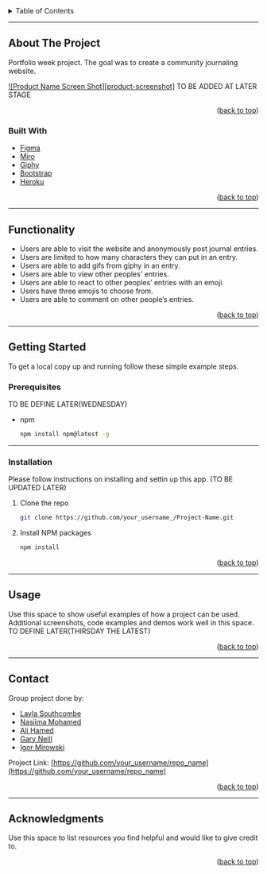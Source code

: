 <div id="top"></div>
<!-- TABLE OF CONTENTS -->
<details>
  <summary>Table of Contents</summary>
  <ol>
    <li>
      <a href="#about-the-project">About The Project</a>
      <ul>
        <li><a href="#built-with">Built With</a></li>
      </ul>
    </li>
    <li>
       <a href="#functionaloty">Functionality</a>
       </li>
    <li>
      <a href="#getting-started">Getting Started</a>
      <ul>
        <li><a href="#prerequisites">Prerequisites</a></li>
        <li><a href="#installation">Installation</a></li>
      </ul>
    </li>
    <li><a href="#usage">Usage</a></li>
    <li><a href="#roadmap">Roadmap</a></li>
    <li><a href="#contributing">Contributing</a></li>
    <li><a href="#contact">Contact</a></li>
    <li><a href="#acknowledgments">Acknowledgments</a></li>
  </ol>
</details>


---
<!-- ABOUT THE PROJECT -->
## About The Project

Portfolio week project. The goal was to create a community journaling website. 

[![Product Name Screen Shot][product-screenshot]](https://example.com) TO BE ADDED AT LATER STAGE


<p align="right">(<a href="#top">back to top</a>)</p>

### Built With

* [Figma](https://www.figma.com/)
* [Miro](https://miro.com/)
* [Giphy](https://developers.giphy.com/docs/api/#quick-start-guide)
* [Bootstrap](https://getbootstrap.com)
* [Heroku](https://www.heroku.com/)




<p align="right">(<a href="#top">back to top</a>)</p>

<!-- Functionality -->
---
## Functionality

- Users are able to visit the website and anonymously post journal entries.
- Users are limited to how many characters they can put in an entry.
- Users are able to add gifs from giphy in an entry.
- Users are able to view other peoples' entries.
- Users are able to react to other peoples’ entries with an emoji.
- Users have three emojis to choose from.
- Users are able to comment on other people’s entries.

<p align="right">(<a href="#top">back to top</a>)</p>

---
<!-- GETTING STARTED -->
## Getting Started

To get a local copy up and running follow these simple example steps.



### Prerequisites

TO BE DEFINE LATER(WEDNESDAY)
* npm
  ```sh
  npm install npm@latest -g
  ```
---
### Installation

Please follow instructions on installing and settin up this app. 
(TO BE UPDATED LATER)

1. Clone the repo
   ```sh
   git clone https://github.com/your_username_/Project-Name.git
   ```
2. Install NPM packages
   ```sh
   npm install
   ```


<p align="right">(<a href="#top">back to top</a>)</p>


---
<!-- USAGE EXAMPLES/TESTING -->
## Usage

Use this space to show useful examples of how a project can be used. Additional screenshots, code examples and demos work well in this space. TO DEFINE LATER(THIRSDAY THE LATEST)


<p align="right">(<a href="#top">back to top</a>)</p>



---
<!-- CONTACT -->
## Contact

Group project done by: 

- <a href="https://github.com/LaylaSouthcombe">Layla Southcombe</a>
- <a href="https://github.com/nasiima">Nasiima Mohamed</a>
- <a href="https://github.com/alihamedali96">Ali Hamed</a>
- <a href="https://github.com/TurtleScouting">Gary Neill</a>
- <a href="https://github.com/Igormirowski">Igor Mirowski</a>


Project Link: [https://github.com/your_username/repo_name](https://github.com/your_username/repo_name)

<p align="right">(<a href="#top">back to top</a>)</p>


---
<!-- ACKNOWLEDGMENTS -->
## Acknowledgments

Use this space to list resources you find helpful and would like to give credit to. 

<p align="right">(<a href="#top">back to top</a>)</p>

